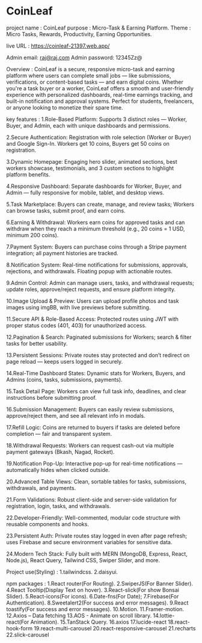 # CoinLeaf
project name : CoinLeaf
purpose : Micro-Task & Earning Platform.
Theme :  Micro Tasks, Rewards, Productivity, Earning Opportunities.

live URL : https://coinleaf-21397.web.app/

Admin email:   raj@raj.com
Admin password:  12345Zz@


Overview : 
 CoinLeaf is a secure, responsive micro-task and earning platform where users can complete small jobs — like submissions, verifications, or content-based tasks — and earn digital coins. Whether you're a task buyer or a worker, CoinLeaf offers a smooth and user-friendly experience with personalized dashboards, real-time earnings tracking, and built-in notification and approval systems. Perfect for students, freelancers, or anyone looking to monetize their spare time.


key features : 
 1.Role-Based Platform: Supports 3 distinct roles — Worker, Buyer, and Admin, each with unique dashboards and permissions.

 2.Secure Authentication: Registration with role selection (Worker or Buyer) and Google Sign-In. Workers get 10 coins, Buyers get 50 coins on registration.

 3.Dynamic Homepage: Engaging hero slider, animated sections, best workers showcase, testimonials, and 3 custom sections to highlight platform benefits.

 4.Responsive Dashboard: Separate dashboards for Worker, Buyer, and Admin — fully responsive for mobile, tablet, and desktop views.

 5.Task Marketplace: Buyers can create, manage, and review tasks; Workers can browse tasks, submit proof, and earn coins.

 6.Earning & Withdrawal: Workers earn coins for approved tasks and can withdraw when they reach a minimum threshold (e.g., 20 coins = 1 USD, minimum 200 coins).

 7.Payment System: Buyers can purchase coins through a Stripe payment integration; all payment histories are tracked.

 8.Notification System: Real-time notifications for submissions, approvals, rejections, and withdrawals. Floating popup with actionable routes.

 9.Admin Control: Admin can manage users, tasks, and withdrawal requests; update roles, approve/reject requests, and ensure platform integrity.

 10.Image Upload & Preview: Users can upload profile photos and task images using imgBB, with live previews before submitting.

 11.Secure API & Role-Based Access: Protected routes using JWT with proper status codes (401, 403) for unauthorized access.

 12.Pagination & Search: Paginated submissions for Workers; search & filter tasks for better usability.

 13.Persistent Sessions: Private routes stay protected and don’t redirect on page reload — keeps users logged in securely.

 14.Real-Time Dashboard States: Dynamic stats for Workers, Buyers, and Admins (coins, tasks, submissions, payments).

 15.Task Detail Page: Workers can view full task info, deadlines, and clear instructions before submitting proof.

 16.Submission Management: Buyers can easily review submissions, approve/reject them, and see all relevant info in modals.

 17.Refill Logic: Coins are returned to buyers if tasks are deleted before completion — fair and transparent system.

 18.Withdrawal Requests: Workers can request cash-out via multiple payment gateways (Bkash, Nagad, Rocket).

 19.Notification Pop-Up: Interactive pop-up for real-time notifications — automatically hides when clicked outside.

 20.Advanced Table Views: Clean, sortable tables for tasks, submissions, withdrawals, and payments.

 21.Form Validations: Robust client-side and server-side validation for registration, login, tasks, and withdrawals.

 22.Developer-Friendly: Well-commented, modular code structure with reusable components and hooks.

 23.Persistent Auth: Private routes stay logged in even after page refresh; uses Firebase and secure environment variables for sensitive data.

 24.Modern Tech Stack: Fully built with MERN (MongoDB, Express, React, Node.js), React Query, Tailwind CSS, Swiper Slider, and more.


Project use(Styling) :
 1.tailwindcss.
 2.daisyui.


npm packages : 
 1.React router(For Routing).
 2.SwiperJS(For Banner Slider).
 4.React Tooltip(Display Text on hover).
 3.React-slick(For show Bonsai Slider).
 5.React-icons(For icons).
 6.Date-fns(For Date);
 7.Firebase(For Authentication).
 8.Sweetalert2(For success and error messages).
 9.React toastify(For success and error messages).
 10.Motion.
 11.Framer-motion.
 12.Axios – Data fetching
 13.AOS - Animate on scroll library.
 14.lottie-react(For Animation).
 15.TanStack Query.
 16.axios
 17.lucide-react
 18.react-hook-form
 19.react-multi-carousel
 20.react-responsive-carousel
 21.recharts
 22.slick-carousel





 




 



